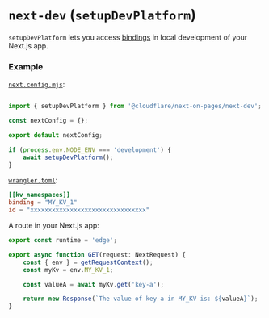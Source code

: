 # `next-dev` (`setupDevPlatform`)

`setupDevPlatform` lets you access [bindings](https://developers.cloudflare.com/workers/runtime-apis/bindings/) in local development of your Next.js app.

### Example

[`next.config.mjs`](https://nextjs.org/docs/app/api-reference/next-config-js):

```js

import { setupDevPlatform } from '@cloudflare/next-on-pages/next-dev';

const nextConfig = {};

export default nextConfig;

if (process.env.NODE_ENV === 'development') {
	await setupDevPlatform();
}
```

[`wrangler.toml`](https://developers.cloudflare.com/pages/functions/wrangler-configuration/):

```toml
[[kv_namespaces]]
binding = "MY_KV_1"
id = "xxxxxxxxxxxxxxxxxxxxxxxxxxxxxxxx"
```

A route in your Next.js app:


```ts
export const runtime = 'edge';

export async function GET(request: NextRequest) {
	const { env } = getRequestContext();
	const myKv = env.MY_KV_1;

	const valueA = await myKv.get('key-a');

	return new Response(`The value of key-a in MY_KV is: ${valueA}`);
}
```